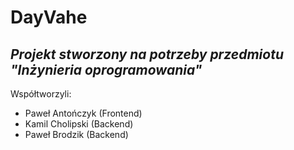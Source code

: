 # DayVahe
## _Projekt stworzony na potrzeby przedmiotu "Inżynieria oprogramowania"_



Współtworzyli:

- Paweł Antończyk (Frontend)
- Kamil Cholipski (Backend)
- Paweł Brodzik (Backend)
